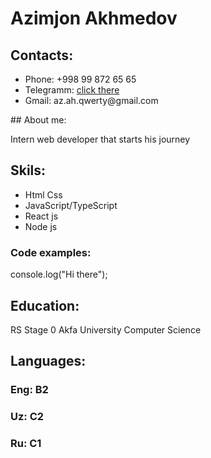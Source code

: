 # Azimjon Akhmedov
## Contacts:
<ul>
  <li>Phone: +998 99 872 65 65 </li>
  <li>Telegramm: <a href=''https://t.me/azimiza> click there</a> </li>
  <li>Gmail: az.ah.qwerty@gmail.com</li>  
</ul>
## About me: 
<p>Intern web developer that starts his journey </p>

## Skils:
<ul>
  <li>Html Css </li>
  <li>JavaScript/TypeScript</li>
  <li>React js</li>  
  <li>Node js</li>  
</ul>

### Code examples: 
console.log("Hi there");
## Education: 
RS Stage 0
Akfa University Computer Science



## Languages:
 ### Eng: B2
 ### Uz: C2
 ### Ru: C1 

